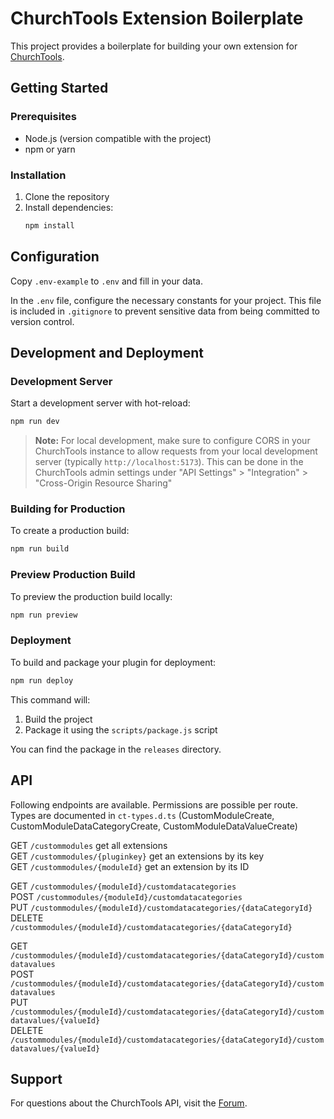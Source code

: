 # ChurchTools Extension Boilerplate

This project provides a boilerplate for building your own extension for [ChurchTools](https://www.church.tools).

## Getting Started

### Prerequisites

-   Node.js (version compatible with the project)
-   npm or yarn

### Installation

1. Clone the repository
2. Install dependencies:
    ```bash
    npm install
    ```

## Configuration

Copy `.env-example` to `.env` and fill in your data.

In the `.env` file, configure the necessary constants for your project. This file is included in `.gitignore` to prevent sensitive data from being committed to version control.

## Development and Deployment

### Development Server

Start a development server with hot-reload:

```bash
npm run dev
```

> **Note:** For local development, make sure to configure CORS in your ChurchTools
> instance to allow requests from your local development server
> (typically `http://localhost:5173`).
> This can be done in the ChurchTools admin settings under
> "API Settings" > "Integration" > "Cross-Origin Resource Sharing"

### Building for Production

To create a production build:

```bash
npm run build
```

### Preview Production Build

To preview the production build locally:

```bash
npm run preview
```

### Deployment

To build and package your plugin for deployment:

```bash
npm run deploy
```

This command will:

1. Build the project
2. Package it using the `scripts/package.js` script

You can find the package in the `releases` directory.

## API

Following endpoints are available. Permissions are possible per route. Types are documented in `ct-types.d.ts` (CustomModuleCreate, CustomModuleDataCategoryCreate, CustomModuleDataValueCreate)

GET `/custommodules` get all extensions  
GET `/custommodules/{pluginkey}` get an extensions by its key  
GET `/custommodules/{moduleId}` get an extension by its ID

GET `/custommodules/{moduleId}/customdatacategories`  
POST `/custommodules/{moduleId}/customdatacategories`  
PUT `/custommodules/{moduleId}/customdatacategories/{dataCategoryId}`  
DELETE `/custommodules/{moduleId}/customdatacategories/{dataCategoryId}`

GET `/custommodules/{moduleId}/customdatacategories/{dataCategoryId}/customdatavalues`  
POST `/custommodules/{moduleId}/customdatacategories/{dataCategoryId}/customdatavalues`  
PUT `/custommodules/{moduleId}/customdatacategories/{dataCategoryId}/customdatavalues/{valueId}`  
DELETE `/custommodules/{moduleId}/customdatacategories/{dataCategoryId}/customdatavalues/{valueId}`

## Support

For questions about the ChurchTools API, visit the [Forum](https://forum.church.tools).
